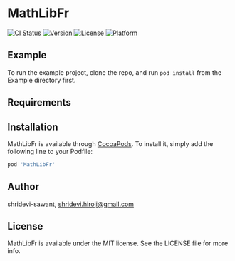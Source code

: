 # MathLibFr

[![CI Status](https://img.shields.io/travis/shridevi-sawant/MathLibFr.svg?style=flat)](https://travis-ci.org/shridevi-sawant/MathLibFr)
[![Version](https://img.shields.io/cocoapods/v/MathLibFr.svg?style=flat)](https://cocoapods.org/pods/MathLibFr)
[![License](https://img.shields.io/cocoapods/l/MathLibFr.svg?style=flat)](https://cocoapods.org/pods/MathLibFr)
[![Platform](https://img.shields.io/cocoapods/p/MathLibFr.svg?style=flat)](https://cocoapods.org/pods/MathLibFr)

## Example

To run the example project, clone the repo, and run `pod install` from the Example directory first.

## Requirements

## Installation

MathLibFr is available through [CocoaPods](https://cocoapods.org). To install
it, simply add the following line to your Podfile:

```ruby
pod 'MathLibFr'
```

## Author

shridevi-sawant, shridevi.hiroji@gmail.com

## License

MathLibFr is available under the MIT license. See the LICENSE file for more info.
